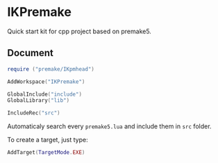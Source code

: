 # IKPremake

Quick start kit for cpp project based on premake5.

## Document

```lua
require ("premake/IKpmhead")

AddWorkspace("IKPremake")

GlobalInclude("include")
GlobalLibrary("lib")

IncludeRec("src")
```

Automaticaly search every `premake5.lua` and include them in `src` folder.

To create a target, just type:

```lua
AddTarget(TargetMode.EXE)
```